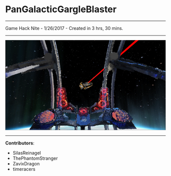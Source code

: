 # PanGalacticGargleBlaster

----

Game Hack Nite - 1/26/2017 - Created in 3 hrs, 30 mins.

----

![screenshot](https://github.com/EnigmaDragons/PanGalacticGargleBlaster/blob/master/ScreenShot.PNG)

----

<strong>Contributors</strong>:
- SilasReinagel
- ThePhantomStranger
- ZavixDragon
- timeracers
